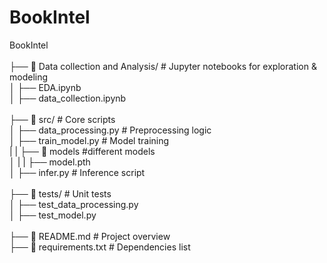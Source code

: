 # BookIntel

BookIntel <br>
<br>
├── 📂 Data collection and Analysis/ # Jupyter notebooks for exploration & modeling <br>
│ ├── EDA.ipynb <br>
│ ├── data_collection.ipynb <br>
<br>
├── 📂 src/ # Core scripts <br>
│ ├── data_processing.py # Preprocessing logic <br>
│ ├── train_model.py # Model training <br>
|  | ├── 📂 models #different models <br>
│  |  | ├── model.pth <br>
│ ├── infer.py # Inference script <br>
<br>
├── 📂 tests/ # Unit tests <br>
│ ├── test_data_processing.py <br>
│ ├── test_model.py <br>
<br>
├── 📜 README.md # Project overview <br>
├── 📜 requirements.txt # Dependencies list

